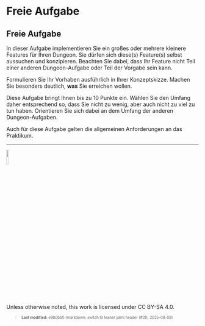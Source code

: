 # Freie Aufgabe

## Freie Aufgabe

In dieser Aufgabe implementieren Sie ein großes oder mehrere kleinere
Features für Ihren Dungeon. Sie dürfen sich diese(s) Feature(s) selbst
aussuchen und konzipieren. Beachten Sie dabei, dass Ihr Feature nicht
Teil einer anderen Dungeon-Aufgabe oder Teil der Vorgabe sein kann.

Formulieren Sie Ihr Vorhaben ausführlich in Ihrer Konzeptskizze. Machen
Sie besonders deutlich, **was** Sie erreichen wollen.

Diese Aufgabe bringt Ihnen bis zu 10 Punkte ein. Wählen Sie den Umfang
daher entsprechend so, dass Sie nicht zu wenig, aber auch nicht zu viel
zu tun haben. Orientieren Sie sich dabei an dem Umfang der anderen
Dungeon-Aufgaben.

Auch für diese Aufgabe gelten die allgemeinen Anforderungen an das
Praktikum.

------------------------------------------------------------------------

<img src="https://licensebuttons.net/l/by-sa/4.0/88x31.png" width="10%">

Unless otherwise noted, this work is licensed under CC BY-SA 4.0.

<blockquote><p><sup><sub><strong>Last modified:</strong> e9b0bb0 (markdown: switch to leaner yaml header (#31), 2025-08-08)<br></sub></sup></p></blockquote>
